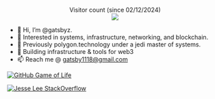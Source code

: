 <p align="center"> 
  Visitor count (since 02/12/2024)<br>
  <img src="https://profile-counter.glitch.me/gatsbyz/count.svg" />
</p>

- 👋 Hi, I’m @gatsbyz.
- 👀 Interested in systems, infrastructure, networking, and blockchain.
- 🌱 Previously polygon.technology under a jedi master of systems.
- 💞️ Building infrastructure & tools for web3
- 📫 Reach me @ gatsby1118@gmail.com

[![GitHub Game of Life](https://github4life.herokuapp.com/gatsbyz.gif?z=6)](https://github4life.herokuapp.com/gatsbyz)

[![Jesse Lee StackOverflow](https://github-readme-stackoverflow.vercel.app/?userID=3026744)](https://stackoverflow.com/users/3026744/gatsbyz)

<!---
gatsbyz/gatsbyz is a ✨ special ✨ repository because its `README.md` (this file) appears on your GitHub profile.
You can click the Preview link to take a look at your changes.
--->
